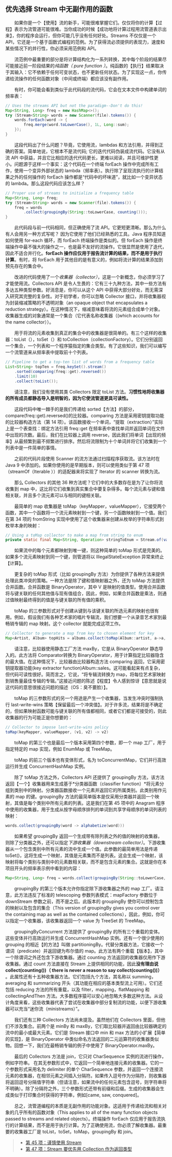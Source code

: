 ## 优先选择 Stream 中无副作用的函数

&emsp;&emsp;如果你是一个【使用】流的新手，可能很难掌握它们。仅仅将你的计算【过程】表示为流管道可能很难。当你成功的时候【成功地将计算过程用流管道表示出来】，你的程序会运行，但你可能几乎没有任何好处。Streams 不仅仅是一个 API，它还是一个基于函数式编程的范例。为了获得流必须提供的表现力，速度和某些情况下的并行性，你必须采用范例和 API。

&emsp;&emsp;流范例中最重要的部分是将计算结构化为一系列转换，其中每个阶段的结果尽可能接近前一阶段结果的*纯函数（ pure function ）*。纯函数的【执行】结果取决于其输入：它不依赖于任何可变状态，也不更新任何状态。为了实现这一点，你传递给流操作的任何函数对象（中间或终端）都应该没有副作用。

&emsp;&emsp;有时，你可能会看到类似于此代码段的流代码，它会在文本文件中构建单词的频率表：

```java
// Uses the streams API but not the paradigm--Don't do this!
Map<String, Long> freq = new HashMap<>();
try (Stream<String> words = new Scanner(file).tokens()) {
    words.forEach(word -> {
        freq.merge(word.toLowerCase(), 1L, Long::sum);
    });
}
```

&emsp;&emsp;这段代码出了什么问题？毕竟，它使用流，lambdas 和方法引用，并得到正确的答案。简单地说，它根本不是流代码; 它的迭代代码伪装成流代码。它没有从流 API 中获益，并且它比相应的迭代代码更长，更难以阅读，并且可维护性更小。问题源于这样一个事实：这个代码在一个终端 forEach 操作中完成所有工作，使用一个变异外部状态的 lambda（频率表）。执行除了呈现流执行的计算结果之外的任何操作的 forEach 操作都是“代码中的坏味道”，就比如一个变异状态的 lambda。那么这段代码应该怎么样？

```java
// Proper use of streams to initialize a frequency table
Map<String, Long> freq;
try (Stream<String> words = new Scanner(file).tokens()) {
    freq = words
        .collect(groupingBy(String::toLowerCase, counting()));
}
```

&emsp;&emsp;此代码段与前一代码相同，但正确使用了流 API。它更短更清晰。那么为什么有人会用另一种方式写呢？ 因为它使用了他们已经熟悉的工具。Java 程序员知道如何使用 for-each 循环，而 forEach 终端操作是类似的。但 forEach 操作是终端操作中最不强大的操作之一，也是最不友好的流操作。它很显然是使用了迭代，因此不适合并行化。**forEach 操作应仅用于报告流计算的结果，而不是用于执行计算**。有时，将 forEach 用于其他目的是有意义的，例如将流计算的结果添加到预先存在的集合中。

&emsp;&emsp;改进的代码使用了一个*收集器（collector）*，这是一个新概念，你必须学习了才能使用流。Collectors API 是令人生畏的：它有三十九种方法，其中一些方法有多达五种类型参数。好消息是，你可以从这个 API 中获得大部分好处，而无需深入研究其完整的复杂性。对于初学者，你可以忽略 Collector 接口，并将收集器视为封装缩减策略的不透明对象（an opaque object that encapsulates a reduction strategy）。在这种情况下，缩减意味着将流的元素组合成单个对象。收集器生成的对象通常是一个集合（它代表名称收集器（(which accounts for the name collector））。

&emsp;&emsp;用于将流的元素收集到真正的集合中的收集器是很简单的。有三个这样的收集器：toList（），toSet（）和 toCollection（collectionFactory）。它们分别返回一个集合，一个列表和一个程序猿指定的集合类型。有了这些知识，我们可以编写一个流管道来从频率表中提取前十个列表。

```java
// Pipeline to get a top-ten list of words from a frequency table
List<String> topTen = freq.keySet().stream()
    .sorted(comparing(freq::get).reversed())
    .limit(10)
    .collect(toList());
```

&emsp;&emsp;请注意，我们没有使用其类 Collectors 限定 toList 方法。**习惯性地将收集器的所有成员都静态导入是明智的，因为它使流管道更具可读性。**

&emsp;&emsp;这段代码中唯一棘手的是我们传递给 sorted【方法】的部分，compare(freq::get).reversed()的比较器。comparing 方法是采用密钥提取功能的比较器构造方法（第 14 项）。该函数接收一个单词，“提取（extraction）”实际上是一个表查找：绑定方法引用 freq::get 在频率表中查找单词并返回单词在文件中出现的次数。最后，我们在比较器上调用 reverse，因此我们将单词【出现的频率】从最频繁到最不频繁进行排序。然后将流限制为十个单词并将它们收集到一个列表中是一件简单的事情。

&emsp;&emsp;之前的代码片段使用 Scanner 的流方法通过扫描程序获取流。该方法时在 Java 9 中添加的。如果你使用的是早期版本，则可以使用类似于第 47 项（streamOf（Iterable <E>））的适配器来将实现了 Iterator 的 scanner 转换为流。

&emsp;&emsp;那么 Collectors 的其他 36 种方法呢？它们中的大多数存在是为了让你将流收集到 map 中，这比将它们收集到真实集合中要复杂得多。每个流元素与键和值相关联，并且多个流元素可以与相同的键相关联。

&emsp;&emsp;最简单的 map 收集器是 toMap（keyMapper，valueMapper），它接受两个函数，其中一个函数将一个流元素映射到一个键，另一个函数映射到一个值。我们在第 34 项的 fromString 实现中使用了这个收集器来创建从枚举的字符串形式到枚举本身的映射：

```java
// Using a toMap collector to make a map from string to enum
private static final Map<String, Operation> stringToEnum = Stream.of(values()).collect(toMap(Object::toString, e -> e));
```

&emsp;&emsp;如果流中的每个元素都映射到唯一键，则这种简单的 toMap 形式是完美的。 如果多个流元素映射到同一个键，则管道将以 IllegalStateException 异常来终止【计算】。

&emsp;&emsp;更复杂的 toMap 形式（比如 groupingBy 方法）为你提供了各种方法来提供处理此类冲突的策略。一种方法是除了键和值映射器之外，还为 toMap 方法提供合并函数。合并函数是 BinaryOperator<V>，其中 V 是映射的值类型。使用合并函数将与键关联的任何其他值与现有值组合，因此，例如，如果合并函数是乘法，则通过值映射最终得到的值是与键关联的所有值的乘积。

&emsp;&emsp;toMap 的三参数形式对于创建从键到与该键关联的所选元素的映射也很有用。例如，假设我们有各种艺术家的唱片专辑流，我们想要一个从录音艺术家到最畅销专辑的 map 映射。这个 collector 就能完成这项工作。

```java
// Collector to generate a map from key to chosen element for key
Map<Artist, Album> topHits = albums.collect(toMap(Album::artist, a->a, maxBy(comparing(Album::sales))));
```

&emsp;&emsp;请注意，比较器使用静态工厂方法 maxBy，它是从 BinaryOperator 静态导入的。此方法将 Comparator<T>转换为 BinaryOperator<T>，用于计算指定比较器隐含的最大值。在这种情况下，比较器由比较器构造方法 comparing 返回，它采用密钥提取器功能(key extractor function)Album::sales。这可能看起来有点复杂，但代码可读性很好。简而言之，它说，“将专辑流转换为 map，将每位艺术家映射到销售量最佳专辑的专辑。”这接近问题的陈述【程度】令人感到惊讶【意思就是说这代码的意思很接近问题的描述（OS：臭不要脸）】。

&emsp;&emsp;toMap 的三参数形式的另一个用途是产生一个收集器，当发生冲突时强制执行 last-write-wins 策略【保留最后一个冲突值】。对于许多流，结果将是不确定的，但如果映射函数可能与键关联的所有值都相同，或者它们都是可接受的，则此收集器的行为可能正是你想要的：

```java
// Collector to impose last-write-wins policy
toMap(keyMapper, valueMapper, (v1, v2) -> v2)
```

&emsp;&emsp;toMap 的第三个也是最后一个版本采用第四个参数，即一个 map 工厂，用于指定特定的 map 实现，例如 EnumMap 或 TreeMap。

&emsp;&emsp;toMap 的前三个版本也有变体形式，名为 toConcurrentMap，它们并行高效运行并生成 ConcurrentHashMap 实例。

&emsp;&emsp;除了 toMap 方法之外，Collectors API 还提供了 groupingBy 方法，该方法返回【一个】收集器用来生成基于*分类器函数（classifier function）*将元素分组到类别中的映射。分类器函数接收一个元素并返回它的所属类别。此类别用作元素的 map 的键。groupingBy 方法的最简单版本是仅采用分类器并返回一个映射，其值是每个类别中所有元素的列表。这是我们在第 45 项中的 Anagram 程序中使用的收集器，用于生成从按字母顺序排列的单词到共享字母顺序的单词列表的映射：

```java
words.collect(groupingBy(word -> alphabetize(word)))
```

&emsp;&emsp;如果希望 groupingBy 返回一个生成带有除列表之外的值的映射的收集器，则除了分类器之外，还可以指定*下游收集器（downstream collector）*。下游收集器从一个包含类别中所有元素的流中生成一个值。此参数的最简单用法是传递 toSet()，这将生成一个映射，其值是元素集而不是列表。这会生成一个映射，该映射将每个类别与类别中的元素数相关联，而不是包含元素的集合。这就是你在本项目开头的频率表示例中看到的内容：

```java
Map<String, Long> freq = words.collect(groupingBy(String::toLowerCase, counting()));
```

&emsp;&emsp;groupingBy 的第三个版本允许你指定除下游收集器之外的 map 工厂。请注意，此方法违反了标准的 telescoping 参数列表模式：mapFactory 参数位于 downStream 参数之前，而不是之后。此版本的 groupingBy 使你可以控制包含的映射以及包含的集合（This version of groupingBy gives you control over the containing map as well as the contained collections），因此，例如，你可以指定一个收集器，该收集器返回一个 value 为 TreeSet 的 TreeMap。

&emsp;&emsp;groupingByConcurrent 方法提供了 groupingBy 的所有三个重载的变体。 这些变体并行高效运行并生成 ConcurrentHashMap 实例。还有一个很少使用的 grouping 的相近【的方法】叫做 partitioningBy。代替分类器方法，它接收一个谓词（predicate）并返回键为布尔值的 map。此方法有两个重载【版本】，其中一个除谓词之外还包含下游收集器。通过 counting 方法返回的收集器仅用作下游收集器。通过 count 方法直接在 Stream 上提供相同的功能，因此**没有理由说 collect(counting())（ there is never a reason to say collect(counting())）** 。此属性还有十五种收集器方法。它们包括九个方法，其名称以 summing，averaging 和 summarizing 开头（其功能在相应的基本类型流上可用）。它们还包括 reducing 方法的所有重载，以及 filter，mapping，flatMapping 和 collectingAndThen 方法。大多数程序猿可以安心地忽略大多数这种方法。从设计角度来看，这些收集器代表了尝试在收集器中部分复制流的功能，以便下游收集器可以充当“迷你流（ministreams）”。

&emsp;&emsp;我们还有三种 Collectors 方法尚未提及。虽然他们在 Collectors 里面，但他们不涉及集合。前两个是 minBy 和 maxBy，它们取比较器并返回由比较器确定的流中的最小或最大元素。它们是 Stream 接口中 min 和 max 方法的小扩展【简单的实现】，是 BinaryOperator 中类似命名方法返回的二元运算符的收集器类似物。回想一下，我们在最畅销专辑的例子中使用了 BinaryOperator.maxBy。

&emsp;&emsp;最后的 Collectors 方法是 join，它只对 CharSequence 实例的流进行操作，例如字符串。 在其无参数形式中，它返回一个简单地连接元素的收集器。它的一个参数形式采用名为 delimiter 的单个 CharSequence 参数，并返回一个连接流元素的收集器，在相邻元素之间插入分隔符。如果传入逗号作为分隔符，则收集器将返回逗号分隔值字符串（但请注意，如果流中的任何元素包含逗号，则字符串将不明确）。除了分隔符之外，三个参数形式还带有前缀和后缀。生成的收集器会生成类似于打印集合时获得的字符串，例如\[came, saw, conquered\]。

&emsp;&emsp;总之，流管道编程的本质是无副作用的功能对象。这适用于传递给流和相关对象的几乎所有的函数对象（This applies to all of the many function objects passed to streams and related objects）。终端操作 forEach 仅应用于报告流执行的计算结果，而不是用于执行计算。为了正确使用流，你必须了解收集器。最重要的收集器工厂是 toList，toSet，toMap，groupingBy 和 join。

> - [第 45 项：谨慎使用 Stream](https://gitee.com/lin-mt/effective-java-third-edition/blob/master/第07章：Lambda和Stream/第45项：谨慎使用Stream.md)
> - [第 47 项：Stream 要优先用 Collection 作为返回类型](https://gitee.com/lin-mt/effective-java-third-edition/blob/master/第07章：Lambda和Stream/第47项：Stream要优先用Collection作为返回类型.md)
